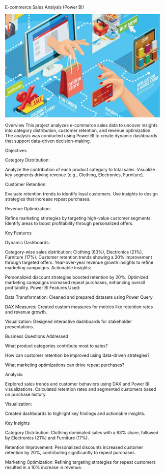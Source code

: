 E-commerce Sales Analysis (Power BI)

![Ecom logo](worldwide-ecommerce-sales-2020.jpg)

Overview
This project analyzes e-commerce sales data to uncover insights into category distribution, customer retention, and revenue optimization. The analysis was conducted using Power BI to create dynamic dashboards that support data-driven decision-making.

Objectives

Category Distribution:

Analyze the contribution of each product category to total sales.
Visualize key segments driving revenue (e.g., Clothing, Electronics, Furniture).

Customer Retention:

Evaluate retention trends to identify loyal customers.
Use insights to design strategies that increase repeat purchases.

Revenue Optimization:

Refine marketing strategies by targeting high-value customer segments.
Identify areas to boost profitability through personalized offers.

Key Features

Dynamic Dashboards:

Category-wise sales distribution: Clothing (63%), Electronics (21%), Furniture (17%).
Customer retention trends showing a 20% improvement through targeted offers.
Year-over-year revenue growth insights to refine marketing campaigns.
Actionable Insights:

Personalized discount strategies boosted retention by 20%.
Optimized marketing campaigns increased repeat purchases, enhancing overall profitability.
Power BI Features Used:

Data Transformation: Cleaned and prepared datasets using Power Query.

DAX Measures: Created custom measures for metrics like retention rates and revenue growth.

Visualization: Designed interactive dashboards for stakeholder presentations.

Business Questions Addressed

What product categories contribute most to sales?

How can customer retention be improved using data-driven strategies?

What marketing optimizations can drive repeat purchases?



Analysis:

Explored sales trends and customer behaviors using DAX and Power BI visualizations.
Calculated retention rates and segmented customers based on purchase history.

Visualization:

Created dashboards to highlight key findings and actionable insights.

Key Insights

Category Distribution: Clothing dominated sales with a 63% share, followed by Electronics (21%) and Furniture (17%).

Retention Improvement: Personalized discounts increased customer retention by 20%, contributing significantly to repeat purchases.

Marketing Optimization: Refining targeting strategies for repeat customers resulted in a 10% increase in revenue.
